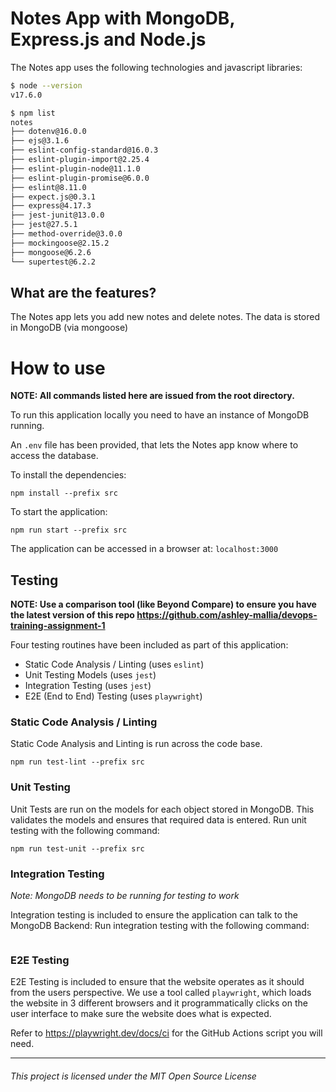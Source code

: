 # Notes App with MongoDB, Express.js and Node.js

The Notes app uses the following technologies and javascript libraries:
```bash
$ node --version
v17.6.0

$ npm list
notes
├── dotenv@16.0.0
├── ejs@3.1.6
├── eslint-config-standard@16.0.3
├── eslint-plugin-import@2.25.4
├── eslint-plugin-node@11.1.0
├── eslint-plugin-promise@6.0.0
├── eslint@8.11.0
├── expect.js@0.3.1
├── express@4.17.3
├── jest-junit@13.0.0
├── jest@27.5.1
├── method-override@3.0.0
├── mockingoose@2.15.2
├── mongoose@6.2.6
└── supertest@6.2.2
```

## What are the features?
The Notes app lets you add new notes and delete notes. The data is stored in MongoDB (via mongoose)

# How to use

**NOTE: All commands listed here are issued from the root directory.**

To run this application locally you need to have an instance of MongoDB running.

An `.env` file has been provided, that lets the Notes app know where to access the database.

To install the dependencies:
```
npm install --prefix src
```

To start the application:
```
npm run start --prefix src
```

The application can be accessed in a browser at: `localhost:3000`

## Testing

**NOTE: Use a comparison tool (like Beyond Compare) to ensure you have the latest version of this repo https://github.com/ashley-mallia/devops-training-assignment-1**

Four testing routines have been included as part of this application:
- Static Code Analysis / Linting (uses `eslint`)
- Unit Testing Models (uses `jest`)
- Integration Testing (uses `jest`)
- E2E (End to End) Testing (uses `playwright`)

### Static Code Analysis / Linting
Static Code Analysis and Linting is run across the code base.

```
npm run test-lint --prefix src
```

### Unit Testing

Unit Tests are run on the models for each object stored in MongoDB.
This validates the models and ensures that required data is entered.
Run unit testing with the following command:

```
npm run test-unit --prefix src
```

### Integration Testing

*Note: MongoDB needs to be running for testing to work*

Integration testing is included to ensure the application can talk to the MongoDB Backend:
Run integration testing with the following command:

```

```

### E2E Testing

E2E Testing is included to ensure that the website operates as it should from the users perspective.
We use a tool called `playwright`, which loads the website in 3 different browsers and it programmatically clicks on the user interface to make sure the website does what is expected.

Refer to https://playwright.dev/docs/ci for the GitHub Actions script you will need.

---

###### This project is licensed under the MIT Open Source License
